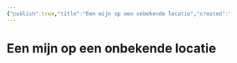 ```yaml
---
{"publish":true,"title":"Een mijn op een onbekende locatie","created":"2025-07-16","modified":"2025-07-17T13:18:54.418+02:00","cssclasses":""}
---
```



# Een mijn op een onbekende locatie
